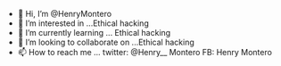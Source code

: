- 👋 Hi, I’m @HenryMontero
- 👀 I’m interested in ...Ethical hacking
- 🌱 I’m currently learning ... Ethical hacking 
- 💞️ I’m looking to collaborate on ...Ethical hacking 
- 📫 How to reach me ... twitter: @Henry__ Montero FB: Henry Montero

<!---
HenryMontero/HenryMontero is a ✨ special ✨ repository because its `README.md` (this file) appears on your GitHub profile.
You can click the Preview link to take a look at your changes.
--->
